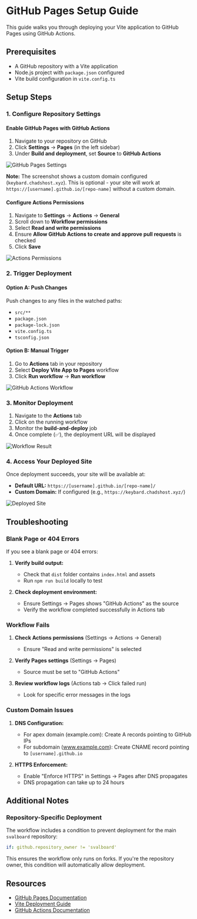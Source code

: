 # GitHub Pages Setup Guide

This guide walks you through deploying your Vite application to GitHub Pages using GitHub Actions.

## Prerequisites

- A GitHub repository with a Vite application
- Node.js project with `package.json` configured
- Vite build configuration in `vite.config.ts`

## Setup Steps

### 1. Configure Repository Settings

#### Enable GitHub Pages with GitHub Actions

1. Navigate to your repository on GitHub
2. Click **Settings** → **Pages** (in the left sidebar)
3. Under **Build and deployment**, set **Source** to **GitHub Actions**

![GitHub Pages Settings](images/github-pages.png)

**Note:** The screenshot shows a custom domain configured (`keybard.chadshost.xyz`). This is optional - your site will work at `https://[username].github.io/[repo-name]` without a custom domain.

#### Configure Actions Permissions

1. Navigate to **Settings** → **Actions** → **General**
2. Scroll down to **Workflow permissions**
3. Select **Read and write permissions**
4. Ensure **Allow GitHub Actions to create and approve pull requests** is checked
5. Click **Save**

![Actions Permissions](images/actions-general.png)

### 2. Trigger Deployment

#### Option A: Push Changes
Push changes to any files in the watched paths:
- `src/**`
- `package.json`
- `package-lock.json`
- `vite.config.ts`
- `tsconfig.json`

#### Option B: Manual Trigger
1. Go to **Actions** tab in your repository
2. Select **Deploy Vite App to Pages** workflow
3. Click **Run workflow** → **Run workflow**

![GitHub Actions Workflow](images/workflow.png)

### 3. Monitor Deployment

1. Navigate to the **Actions** tab
2. Click on the running workflow
3. Monitor the **build-and-deploy** job
4. Once complete (✅), the deployment URL will be displayed

![Workflow Result](images/workflow-result.png)

### 4. Access Your Deployed Site

Once deployment succeeds, your site will be available at:
- **Default URL:** `https://[username].github.io/[repo-name]/`
- **Custom Domain:** If configured (e.g., `https://keybard.chadshost.xyz/`)

![Deployed Site](images/site.png)

## Troubleshooting

### Blank Page or 404 Errors

If you see a blank page or 404 errors:

1. **Verify build output:**
   - Check that `dist` folder contains `index.html` and assets
   - Run `npm run build` locally to test

2. **Check deployment environment:**
   - Ensure Settings → Pages shows "GitHub Actions" as the source
   - Verify the workflow completed successfully in Actions tab

### Workflow Fails

1. **Check Actions permissions** (Settings → Actions → General)
   - Ensure "Read and write permissions" is selected

2. **Verify Pages settings** (Settings → Pages)
   - Source must be set to "GitHub Actions"

3. **Review workflow logs** (Actions tab → Click failed run)
   - Look for specific error messages in the logs

### Custom Domain Issues

1. **DNS Configuration:**
   - For apex domain (example.com): Create A records pointing to GitHub IPs
   - For subdomain (www.example.com): Create CNAME record pointing to `[username].github.io`

2. **HTTPS Enforcement:**
   - Enable "Enforce HTTPS" in Settings → Pages after DNS propagates
   - DNS propagation can take up to 24 hours

## Additional Notes

### Repository-Specific Deployment

The workflow includes a condition to prevent deployment for the main `svalboard` repository:

```yaml
if: github.repository_owner != 'svalboard'
```

This ensures the workflow only runs on forks. If you're the repository owner, this condition will automatically allow deployment.

## Resources

- [GitHub Pages Documentation](<https://docs.github.com/en/pages>)
- [Vite Deployment Guide](<https://vitejs.dev/guide/static-deploy.html#github-pages>)
- [GitHub Actions Documentation](<https://docs.github.com/en/actions>)
